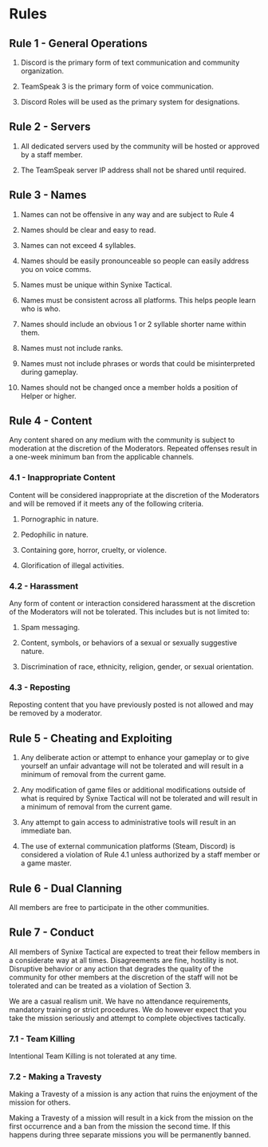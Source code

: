 # Rules

## Rule 1 - General Operations

1. Discord is the primary form of text communication and community organization.

2. TeamSpeak 3 is the primary form of voice communication.

3. Discord Roles will be used as the primary system for designations.

## Rule 2 - Servers

1. All dedicated servers used by the community will be hosted or approved by a staff member.

2. The TeamSpeak server IP address shall not be shared until required.

## Rule 3 - Names

1. Names can not be offensive in any way and are subject to Rule 4

2. Names should be clear and easy to read.

3. Names can not exceed 4 syllables.

4. Names should be easily pronounceable so people can easily address you on voice comms.

5. Names must be unique within Synixe Tactical.

6. Names must be consistent across all platforms. This helps people learn who is who.

7. Names should include an obvious 1 or 2 syllable shorter name within them.

8. Names must not include ranks.

9. Names must not include phrases or words that could be misinterpreted during gameplay.

10. Names should not be changed once a member holds a position of Helper or higher.

## Rule 4 - Content

Any content shared on any medium with the community is subject to moderation at the discretion of the Moderators. Repeated offenses result in a one-week minimum ban from the applicable channels.

### 4.1 - Inappropriate Content

Content will be considered inappropriate at the discretion of the Moderators and will be removed if it meets any of the following criteria.

1. Pornographic in nature.

2. Pedophilic in nature.

3. Containing gore, horror, cruelty, or violence.

4. Glorification of illegal activities.

### 4.2 - Harassment

Any form of content or interaction considered harassment at the discretion of the Moderators will not be tolerated.
This includes but is not limited to:

1. Spam messaging.

2. Content, symbols, or behaviors of a sexual or sexually suggestive nature.

3. Discrimination of race, ethnicity, religion, gender, or sexual orientation.

### 4.3 - Reposting

Reposting content that you have previously posted is not allowed and may be removed by a moderator.

## Rule 5 - Cheating and Exploiting

1. Any deliberate action or attempt to enhance your gameplay or to give yourself an unfair advantage will not be tolerated and will result in a minimum of removal from the current game.

2. Any modification of game files or additional modifications outside of what is required by Synixe Tactical will not be tolerated and will result in a minimum of removal from the current game.

3. Any attempt to gain access to administrative tools will result in an immediate ban.

4. The use of external communication platforms (Steam, Discord) is considered a violation of Rule 4.1 unless authorized by a staff member or a game master.

## Rule 6 - Dual Clanning

All members are free to participate in the other communities.

## Rule 7 - Conduct

All members of Synixe Tactical are expected to treat their fellow members in a considerate way at all times. Disagreements are fine, hostility is not. Disruptive behavior or any action that degrades the quality of the community for other members at the discretion of the staff will not be tolerated and can be treated as a violation of Section 3.

We are a casual realism unit. We have no attendance requirements, mandatory training or strict procedures. We do however expect that you take the mission seriously and attempt to complete objectives tactically.

### 7.1 - Team Killing

Intentional Team Killing is not tolerated at any time.

### 7.2 - Making a Travesty

Making a Travesty of a mission is any action that ruins the enjoyment of the mission for others.

Making a Travesty of a mission will result in a kick from the mission on the first occurrence and a ban from the mission the second time. If this happens during three separate missions you will be permanently banned.
